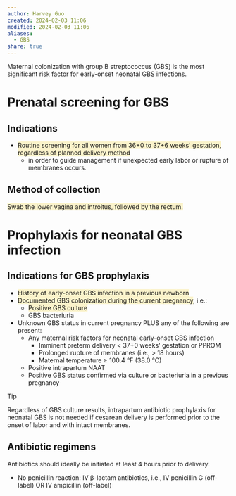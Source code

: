 ```yaml
---
author: Harvey Guo
created: 2024-02-03 11:06
modified: 2024-02-03 11:06
aliases:
  - GBS
share: true
---
```


Maternal colonization with group B streptococcus (GBS) is the most significant risk factor for early-onset neonatal GBS infections.
# Prenatal screening for GBS
## Indications
- <span style="background:rgba(240, 200, 0, 0.2)">Routine screening for all women from 36+0 to 37+6 weeks' gestation, regardless of planned delivery method</span>
	- in order to guide management if unexpected early labor or rupture of membranes occurs.
## Method of collection
<span style="background:rgba(240, 200, 0, 0.2)">Swab the lower vagina and introitus, followed by the rectum.</span>
# Prophylaxis for neonatal GBS infection
## Indications for GBS prophylaxis
- <span style="background:rgba(240, 200, 0, 0.2)">History of early-onset GBS infection in a previous newborn</span>
- <span style="background:rgba(240, 200, 0, 0.2)">Documented GBS colonization during the current pregnancy</span>, i.e.:
	- <span style="background:rgba(240, 200, 0, 0.2)">Positive GBS culture</span>
	- GBS bacteriuria 
- Unknown GBS status in current pregnancy PLUS any of the following are present:
	- Any maternal risk factors for neonatal early-onset GBS infection
		- Imminent preterm delivery < 37+0 weeks' gestation or PPROM
		- Prolonged rupture of membranes (i.e., > 18 hours)
		- Maternal temperature ≥ 100.4 °F (38.0 °C)
	- Positive intrapartum NAAT 
	- Positive GBS status confirmed via culture or bacteriuria in a previous pregnancy

>[!tip] 
>Regardless of GBS culture results, intrapartum antibiotic prophylaxis for neonatal GBS is not needed if cesarean delivery is performed prior to the onset of labor and with intact membranes.

## Antibiotic regimens
Antibiotics should ideally be initiated at least 4 hours prior to delivery.
- No penicillin reaction: IV β-lactam antibiotics, i.e., IV penicillin G (off-label) OR IV ampicillin (off-label)